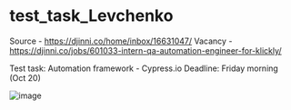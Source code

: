 # test_task_Levchenko

Source - https://djinni.co/home/inbox/16631047/
Vacancy - https://djinni.co/jobs/601033-intern-qa-automation-engineer-for-klickly/

Test task: 
Automation framework - Cypress.io
Deadline: Friday morning (Oct 20)

![image](https://github.com/MyroslavaLe/test_task_Levchenko/assets/141331240/f65f7cee-e839-489f-a417-3c9c40b43b95)
